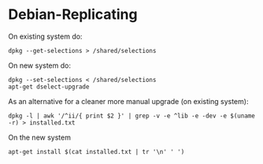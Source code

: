 # Debian-Replicating

On existing system do:

    dpkg --get-selections > /shared/selections

On new system do:

    dpkg --set-selections < /shared/selections
    apt-get dselect-upgrade

As an alternative for a cleaner more manual upgrade (on existing
system):

    dpkg -l | awk '/^ii/{ print $2 }' | grep -v -e ^lib -e -dev -e $(uname -r) > installed.txt

On the new system

    apt-get install $(cat installed.txt | tr '\n' ' ')
